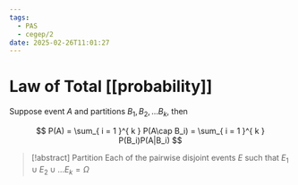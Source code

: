 ```yaml
---
tags:
  - PAS
  - cegep/2
date: 2025-02-26T11:01:27
---
```


# Law of Total [[probability]]

Suppose event $A$ and partitions $B_1, B_2,\dots B_k$, then

$$
P(A) = \sum_{ i = 1 }^{ k } P(A\cap B_i) = \sum_{ i = 1 }^{ k } P(B_i)P(A|B_i)
$$

> [!abstract] Partition
> Each of the pairwise disjoint events $E$ such that $E_1\cup E_2\cup\dots E_k = \Omega$